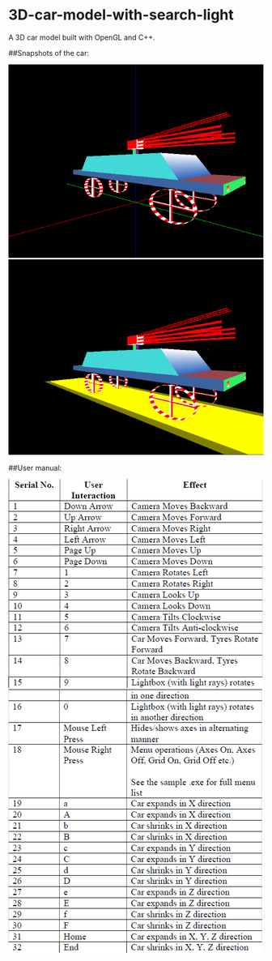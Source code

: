 # 3D-car-model-with-search-light
A 3D car model built with OpenGL and C++.

##Snapshots of the car:

![Image of the car](https://github.com/rrprodhan/3D-car-model-with-search-light/blob/main/images/car_img_1.png)
![Image of the car](https://github.com/rrprodhan/3D-car-model-with-search-light/blob/main/images/car_img_2.png)

##User manual:

![User Manual](https://github.com/rrprodhan/3D-car-model-with-search-light/blob/main/images/user_manual_1.png)
![User Manual](https://github.com/rrprodhan/3D-car-model-with-search-light/blob/main/images/user_manual_2.png)
